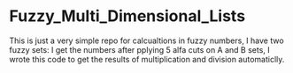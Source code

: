# Fuzzy_Multi_Dimensional_Lists

This is just a very simple repo for calcualtions in fuzzy numbers, I have two fuzzy sets: I get the numbers after pplying 5 alfa cuts on A and B sets,
I wrote this code to get the results of multiplication and division automaticlly.
